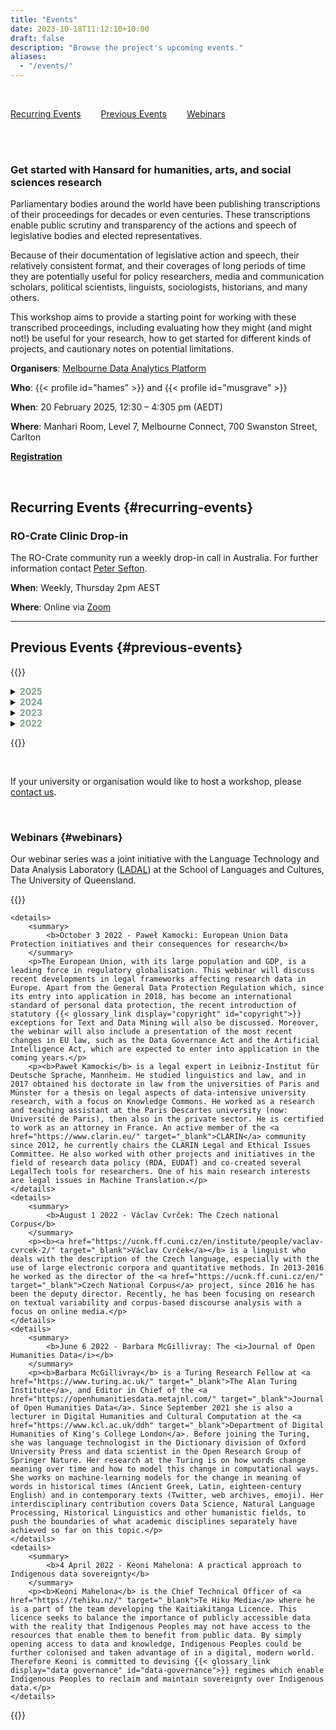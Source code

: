 ```yaml
---
title: "Events"
date: 2023-10-18T11:12:10+10:00
draft: false
description: "Browse the project's upcoming events."
aliases:
  - "/events/"
---
```


<br>

[Recurring Events](#recurring-events)&emsp;&emsp;
[Previous Events](#previous-events)&emsp;&emsp;
[Webinars](#webinars) &emsp;&emsp;

 <br>

<br>

### Get started with Hansard for humanities, arts, and social sciences research

Parliamentary bodies around the world have been publishing transcriptions of their proceedings for decades or even centuries. These transcriptions enable public scrutiny and transparency of the actions and speech of legislative bodies and elected representatives.

Because of their documentation of legislative action and speech, their relatively consistent format, and their coverages of long periods of time they are potentially useful for policy researchers, media and communication scholars, political scientists, linguists, sociologists, historians, and many others.

This workshop aims to provide a starting point for working with these transcribed proceedings, including evaluating how they might (and might not!) be useful for your research, how to get started for different kinds of projects, and cautionary notes on potential limitations.

**Organisers**: [Melbourne Data Analytics Platform](https://www.unimelb.edu.au/mdap)

**Who**: {{< profile id="hames" >}} and {{< profile id="musgrave" >}}

**When**: 20 February 2025, 12:30 – 4:305 pm (AEDT)

**Where**: Manhari Room, Level 7, Melbourne Connect, 700 Swanston Street, Carlton

**[Registration](https://rduevents.unimelb.edu.au/event/hansard-for-hass)**

<br>

## Recurring Events {#recurring-events}

### RO-Crate Clinic Drop-in

The RO-Crate community run a weekly drop-in call in Australia. For further information contact [Peter Sefton](mailto:p.sefton@uq.edu.au).

**When**: Weekly, Thursday 2pm AEST

**Where**: Online via [Zoom](https://uqz.zoom.us/j/85192198914)

<hr />

## Previous Events {#previous-events}

{{<raw>}}

<details>
<summary><b><font color="#79A38D">2025</font></b></summary>
<details>
<summary>
<b>Indigenous Data Governance Masterclass</b>
</summary>
<p>The ARDC Indigenous Data Governance Masterclass equipped custodians of Indigenous data and researchers in any discipline with the knowledge and tools to ethically manage Indigenous data, respecting the cultural protocols and sovereignty of Indigenous communities. It built the capacity of participants to engage with Indigenous data, fostering a culturally sensitive and informed approach to data-driven projects.</p>

<p><b>When</b>: 3 February 2025</p>

<p><b>Organisers</b>: <a href="https://ardc.edu.au/hass-and-indigenous-research-data-commons/" target="_blank">ARDC HASS and Indigenous Research Data Commons</a></p>

<p><b>Leaders</b>: {{< profile id="mclellan" >}} and <a href="https://mspgh.unimelb.edu.au/centres-institutes/onemda/research-group/indigenous-studies-unit/about-us/our-team/levi-craig-murray" target = "_blank">Levi Murray</a>

</details>
<details>
<summary>
<b>HASS and Indigenous Research Data Commons Summer School 2025</b>
</summary>
<p>The HASS and Indigenous research data community got together to gain hands-on experience, learn digital skills and network to inspire new research outcomes.</p>

<p>The Summer School aimed to empower participants with practical knowledge, build digital skills, and help inspire new research outcomes within the humanities, arts, social sciences (HASS) and Indigenous fields of study. Participants collaborated in an interactive group setting while networking with like-minded researchers and subject matter experts.</p>

<p><b>When</b>: 4 – 6 February 2025</p>

<p><b>Organisers</b>: <a href="https://ardc.edu.au/hass-and-indigenous-research-data-commons/" target="_blank">ARDC HASS and Indigenous Research Data Commons</a></p>

</details>
</details>
<details>
<summary><b><font color="#79A38D">2024</font></b></summary>
<details>
<summary>
<b>Solving 10 research challenges with the ARDC HASS and Indigenous Research Data Commons</b>
</summary>
<p>Participants got hands-on with two tools from the ARDC <a href="https://ardc.edu.au/hass-and-indigenous-research-data-commons/" target="_blank">HASS and Indigenous Research Data Commons</a>, the <a href="https://www.ldaca.edu.au/resources/user-guides/crate-o/" target="_blank">Crate-O</a> metadata editor and the <a href="https://tdg.glam-workbench.net/home.html" target="_blank">Trove Data guide</a> and learnt how other parts of the Research Data Commons help researchers solve another eight research challenges, in a series of five-minute lightning tours.</p>

<p><b>When</b>: 28 November 2024</p>

<p><b>Organisers</b>: <a href="https://ardc.edu.au/hass-and-indigenous-research-data-commons/" target="_blank">ARDC HASS and Indigenous Research Data Commons</a></p>

</details>

<details>
<summary>
<b>Exploring text using concordances</b>
</summary>
<p>Concordances are a very useful tool for anyone who works with textual data. Concordancing tools (also referred to as Keyword in Context or KWIC tools) provide us with a listing of all occurrences of a word in a text along with some surrounding context. A concordance is therefore an excellent starting point to explore how a word is used in a text. Most KWIC tools also have the capability to sort results according to the context of the instances, by preceding words or following words, or a combination of the two, and these capabilities allow us to extract more specific information from concordances.</p>

<p>In this workshop, participants:</p>
<ul>
<li>were introduced to tools for building concordances</li>
<li>were shown examples of how simple and complex concordances can be used to answer questions</li>
<li>had the chance to explore text using concordances, either from data they brought or from data that was provided.</li>
</ul>

<p><b>When</b>: 27 November 2024</p>

<p><b>Organisers</b>: <a href="https://resbaz.github.io/resbazvic2024/" target="_blank">ResBaz Victoria</a></p>

<p><b>Leader</b>: Simon Musgrave</p>

</details>

<details>
<summary>
<b>Text analytics with R and LADAL</b>
</summary>
This workshop provided an introduction to text analytics with R using the tools and tutorials provided by the Language Technology and Data Analysis Laboratory (<a href="https://ladal.edu.au/" target="_blank">LADAL</a>).

<p><b>Organisers</b>: <a href="https://resbaz.github.io/resbaz2024qld/" target="_blank">ResBaz Queensland</a></p>

<p><b>Leader</b>: Sam Hames</p>

<p><b>When</b>: 7 November 2024</p>

</details>

<details>
<summary>
<b>A glamorous introduction to text analytics for social media (Reddit)</b>
</summary>
<p>This two-part workshop series introduced participants to basic text analytics for research using Reddit data.</p>

<p>In the first workshop, we focused on data collection and learned how to collect posts from Reddit. In the second workshop, participants learned to apply a range of text analytic techniques to the Reddit data, using the very sparkly example of the Eurovision Song Contest.</p>
<p><b>When</b>: 9 and 16 October 2024</p>
<p><b>Leaders</b>: Robert Fleet (part 1) and Martin Schweinberger (part 2)
<p><b>Organisers</b>: This workshop series is delivered by the <a href="https://www.digitalobservatory.net.au/qut-digital-observatory/" target="_blank">QUT Digital Observatory</a> and LDaCA</p>
<p><b>Recordings</b>: <a href="https://filesender.aarnet.edu.au/?s=download&token=a94f9ec3-7972-4bdd-a6d8-e6fd75e0830a" target="_blank">Part 1</a>, <a href="https://filesender.aarnet.edu.au/?s=download&token=4f1792c0-8a81-4073-a39f-2a31385579fd" target="_blank">Part 2</a>

</details>
<details>
<summary>
<b>Indigenous Data Governance: A discussion</b>
</summary>
<p>The University of Queensland is committed to growing the opportunities for Indigenous people to lead and conduct their own research. One important strand in developing this innovative research culture is ensuring that appropriate governance is in place for Indigenous data.</p>

<p>This event presented a panel of Indigenous researchers, data custodians and data stewards discussing current developments in this field including:</p>
<ul>
<li>the importance of Indigenous Cultural and Intellectual Property concerns</li>
<li>governance of Indigenous Data Framework for the HASS & Indigenous Research Data Commons</li>
<li>tools and methods for data governance.</li>
</ul>
<p><b>Participants</b>: Dr Rose Barrowcliffe, Leslie Acres, Robert McLellan, Grant Sarra (moderator)</p>
<p><b>When</b>: 30 September 2024</p>
<p><b>Organisers</b>: The University of Queensland, Research and Innovation Week 2024</a></p>

</details>

<details>
<summary>
<b>Using Hansard & Other Parliamentary Proceedings for Your Research</b>
</summary>
<p>Parliamentary bodies around the world have been publishing transcriptions of their proceedings for decades or even centuries. These transcriptions enable public scrutiny and transparency of the actions and speech of legislative bodies and elected representatives. Because of their documentation of legislative action and speech, their relatively consistent format, and their coverages of long periods of time they are potentially useful for policy researchers, media and communication scholars, political scientists, linguists, sociologists, historians, and many others.</p>
<p>This workshop aimed to provide a starting point for working with these transcribed proceedings, including evaluating how it might (and might not!) be useful for your research, how to get started for different kinds of projects, and cautionary notes on potential limitations. We will be using a suite of computational text analysis approaches, with no prior coding experience necessary.</p>
<p><b>Leaders</b>: Sam Hames, Simon Musgrave</p>
<p><b>When</b>: 19 September 2024</p>
<p><b>Organisers</b>: <a href="https://computational-social-science.sydney.edu.au/" target="_blank">Computational Social Science Lab</a>, <a href="https://sydney.edu.au" target="blank">The University of Sydney</a></p>

</details>
<details>
    <summary>
        <b>Data Migration Skills Workshop</b>
    </summary>
    <p>This workshop aimed to show the application of LDaCA tools to data in a variety of formats to efficiently migrate material to the LDaCA standards.</p>
    <p><b>Leader</b>: Peter Sefton</p>
    <p><b>When</b>: 3 - 5 September 2024</p>
</details>
<details>
    <summary>
        <b>Introduction to Computational Text Analytics</b>
    </summary>
    <p>This workshop introduced the fundamentals of computational text analysis using <a href="https://ladal.edu.au/index.html" target="_blank">LADAL</a>.</p>
    <p><b>Facilitators</b>: Martin Schweinberger and Sam Hames</p>
    <p><b>When</b>: 23 and 24 May 2024</p>
    <p><b>Organisers</b>: The University of Queensland (<a href="https://www.uq.edu.au/" target="_blank">UQ</a>) <a href="https://hass.uq.edu.au/Digital-Cultures-and-Societies" target="_blank">Centre for Digital Cultures & Societies</a></p>
    <p><a href="https://events.humanitix.com/introduction-to-computational-text-analytics-fm6j24un" target="_blank">Details</a></p>
</details>
<details>
    <summary>
        <b>Understanding the social meaning of language variation in Australian English</b>
    </summary>
    <p>Online seminar presented by Prof Catherine Travis</p>
    <p><b>When</b>: 2 May 2024</p>
    <p><b>Organisers</b>: The University of Western Australia (<a href="https://www.uwa.edu.au/" target="_blank">UWA</a>) <a href="https://www.uwa.edu.au/schools/social-sciences/linguistics" target="_blank">Linguistics</a> and <a href="https://www.uwa.edu.au/schools/research/the-language-lab" target="_blank">The Language Lab</a></p>
</details>
<details>
    <summary>
        <b>Language Data Commons of Australia – Co-Design Workshops</b>
    </summary>
    <p>The 2024 {{< glossary_link display="HASS" id="hass">}} and Indigenous {{< glossary_link display="RDC" id="rdc">}} Computational Skills Summer School aimed to empower participants with practical knowledge, build digital skills, and help inspire new research outcomes within these research communities.</p>
    <p>Participation wass aimed at researchers in the humanities, arts, social sciences and Indigenous fields of study. Themed streams explored geosocial and geospatial data applications in humanities, arts, social sciences, and Indigenous research, using {{< glossary_link display="ARDC" id="ardc">}} {{< glossary_link display="tools" id="tools">}} and services. Participants gained experience through seminars and workshops and were guided through hands-on use of free tools and platforms provided by the {{< glossary_link display="ARDC" id="ardc">}} and its partners.</p>
    <p>For the {{< glossary_link display="ARDC" id="ardc">}} Summer School, {{< glossary_link display="IDN" id="idn">}} and LDaCA led a stream on the governance, management and usage of data, especially Indigenous data.</p>
    <ul>
        <li>A series of seminars will focus on sustainability, storage, usability and description of data.</li>
        <li>A case study will highlight how data is being managed for long-term access.</li>
        <li>A hands-on session will use {{< glossary_link display="Python" id="python">}} code notebooks to analyse data.</li>
    </ul>
    <p>The case study and hands-on session will focus on geospatial aspects of data. Prior coding knowledge is not required for the hands-on session.</p>
    <p><b><a href="https://www.eventbrite.com.au/e/language-data-commons-of-australia-co-design-workshops-tickets-802153060397" target="_blank">More information</a></b></p>
</details>
<details>
    <summary>
        <b>HASS and Indigenous Research Data Commons Computational Skills Summer School 2024</b>
    </summary>
    <p>The 2024 {{< glossary_link display="HASS" id="hass">}} and Indigenous {{< glossary_link display="RDC" id="rdc">}} Computational Skills Summer School aimed to empower participants with practical knowledge, build digital skills, and help inspire new research outcomes within these research communities.</p>
    <p>Participation wass aimed at researchers in the humanities, arts, social sciences and Indigenous fields of study. Themed streams explored geosocial and geospatial data applications in humanities, arts, social sciences, and Indigenous research, using {{< glossary_link display="ARDC" id="ardc">}} tools and services. Participants gained experience through seminars and workshops and were guided through hands-on use of free tools and platforms provided by the {{< glossary_link display="ARDC" id="ardc">}} and its partners.</p>
    <p>For the {{< glossary_link display="ARDC" id="ardc">}} Summer School, {{< glossary_link display="IDN" id="idn">}} and LDaCA led a stream on the governance, management and usage of data, especially Indigenous data.</p>
    <ul>
        <li>A series of seminars will focus on sustainability, storage, usability and description of data.</li>
        <li>A case study will highlight how data is being managed for long-term access.</li>
        <li>A hands-on session will use {{< glossary_link display="Python" id="python">}} code notebooks to analyse data.</li>
    </ul>
    <p>The case study and hands-on session will focus on geospatial aspects of data. Prior coding knowledge is not required for the hands-on session.</p>
    <p><b><a href="https://ardc.edu.au/event/hass-and-indigenous-rdc-summer-school-2024/" target="_blank">More information</a></b></p>
</details>
</details>
<details>
<summary><b><font color="#79A38D">2023</font></b></summary>
<details>
    <summary>
        <b>Workshop on community language corpora in Australia</b>
    </summary>
    <p>Australia is a highly multilingual and multicultural society, with more than 490 languages coming from around 300 ancestries and cultural traditions (ABS, 2021, 2022). For decades, the language and cultural maintenance of various immigrant groups have been under investigation by many scholars, not only in linguistics but also in history, sociology, anthropology, and other disciplines. This work has amassed a large body of data reflecting the languages of these communities, providing information about how Australia’s immigration history has contributed to the country today.</p>
    <p>The purpose of this workshop is to bring together scholars working with language corpora from across different disciplines. The workshop is being run as part of the Language Data Commons of Australia (LDaCA), which is working to build national research infrastructure for the Humanities and Social Sciences, facilitating sustainable access to and controlled use of digital language corpora for linguists, scholars across the Humanities and Social Sciences, and non-academics.</p>
    <p>The workshop will consist of presentations on language data collected from Australian immigrant communities for different research purposes, and will close with a panel discussion on needs and challenges around managing and archiving community language data in a way that is ethical, legal and culturally sensitive, and how LDaCA can help support that.</p>
    <p><b>When</b>: 9-10 November 2023</p>
    <p><b>Organisers</b>: <a href="mailto:li.nguyen@anu.edu.au">Li Nguyen</a> & Catherine Travis</p>
    <p><b>Program</b> (<a href="Workshop_CommunityLanguages_2023-program&abstracts.pdf">pdf</a> with abstracts)</p>
</details>
<details>
    <summary>
        <b>Workshop on Language Corpora in Australia</b>
    </summary>
    <p>Over decades of work in Australia, significant {{< glossary_link display="collections" id="collection">}} of language data have been amassed, including of varieties of Australian English, Australian migrant languages, Australian Indigenous languages, sign languages and others. These collections represent a trove of knowledge not only of language in Australia, but also of Australia’s social and cultural history. And yet, not all are well known and many lack published descriptions. The purpose of this workshop is to provide an opportunity to share information about existing language corpora in Australia, with a view to producing a special issue of the _Australian Journal of Linguistics_ that introduces a selection of these corpora, explores how they can contribute to our understanding of language, society, and history in Australia, and considers avenues that such corpora open up for future research.</p>
    <p><b>When</b>: Monday July 3 2023</p>
    <p><b>Length</b>: Full day</p>
    <p><b>Organisers</b>: Catherine Travis & Li Nguyen</p>
    <p><b>Program</b> (<a href="Workshop_LanguageCorporaInAus_2023.pdf">pdf</a> with abstracts)</p>
</details>
<details>
    <summary>
        <b>Australian Text Analytics Platform: New tools for text analysis</b>
    </summary>
    <p>The main means of delivery for {{< glossary_link display="ATAP" id="atap">}} is {{< glossary_link display="Jupyter notebooks" id="jupyter-notebook">}} and this half-day workshop began with a brief introduction to notebooks for participants not already familiar with the technology. The main body of the workshop introduced two tools made available by {{< glossary_link display="ATAP" id="atap">}}, and the session ended with a short summary of other tools being developed in recent work.</p>
    <p><b>When</b>: Monday June 19 2023</p>
    <p><b>Length</b>: 3 hours</p>
    <p><b>Facilitators</b>: Simon Musgrave, Sam Hames, Ben Foley, Chao Sun</p>
    <p><b>More Information</b>This workshop was a satellite event of the 7th Conference of the International Society for the Linguistics of English (ISLE7) - see the <a href="https://languages-cultures.uq.edu.au/isle7" target="_blank">conference website</a> for further details.</p>
</details>
<details>
    <summary>
        <b>Exploring Digital Text Collections with Juxtorpus: A Taster Webinar on the Latest ATAP Text Analysis Tool</b>
    </summary>
    <p>Join us for a hybrid taster webinar on the latest addition to the suite of {{< glossary_link display="ATAP" id="atap">}} text analysis tools - Juxtorpus. Developed to provide a unified framework for managing and exploring text contents and {{< glossary_link display="metadata" id="metadata">}}, Juxtorpus offers a Corpus package that enables flexible building, exploration, and slicing of your corpus while maintaining its shape, and a Jux package that allows for easy comparison and highlighting of differences between any two corpora with tools and visualisations that come off-the-shelf. During the webinar, we'll also show you how to use other {{< glossary_link display="ATAP" id="atap">}} tools in combination with the Corpus to create a reusable workflow that will boost your analysis capabilities.</p>
    <p>This 1.5-hour webinar will come with minimal hands-on opportunities, and we invite anyone interested in learning how to handle and analyse their digital text collections to join us. No programming knowledge or skills are required.</p>
    <p><b>When</b>: Thursday May 25 2023</p>
    <p><b>Length</b>: 90 minutes</p>
    <p><b>Facilitators</b>: Chao Sun</p>
</details>
<details>
    <summary>
        <b>Jefferson Transcript Search Tool</b>
    </summary>
    <p>The Search Tool project uses programming to explore how to easily search and manipulate transcripts without the need to 'clean' the transcript. A browser-based tool has been developed, designed to be used by researchers unfamiliar with programming. (<a href="WorkshopAnsell.pdf">flier</a>)</p>
    <p>The workshop was presented by Evelyn Ansell and is an outcome of her Career Development placement with Australia's Academic and Research Network <a href="https://www.aarnet.edu.au/" target="_blank">AARNET</a>. The {{< glossary_link display="Jupyter Notebook" id="jupyter-notebook">}} tool and this workshop have been developed during that placement.</p>
    <p><b>When</b>: Friday March 17 2023</p>
    <p><b>Length</b>: 90 minutes</p>
    <p><b>Facilitators</b>: Evelyn Ansell</p>
</details>
<details>
    <summary>
        <b>A hands-on guide to Semantic Tagger for your text data analysis</b>
    </summary>
    <p>The Australian Text Analytics Platform ({{< glossary_link display="ATAP" id="atap">}}) project is a project that aims to provide researchers with the tools and training for analysing, processing, and exploring text. As part of this project, we have adapted with permission, a Semantic Tagger, developed by the University Centre for Computer Corpus Research on Language (<a href="https://ucrel.lancs.ac.uk/" target="_blank">UCREL</a>) at Lancaster University. This tool uses the {{< glossary_link display="Python" id="python">}} Multilingual UCREL Semantic Analysis System <a href="https://pypi.org/project/pymusas/" target="_blank">PyMUSAS</a>) to tag your text data so that you can extract token level semantic tags from your text. In addition to the USAS tags, this tool can also recognise Multi Word Expressions (MWE), i.e. expressions formed by two or more words that behave like a unit such as 'South Australia', and identifies lemmas and Part-of-Speech (POS) tags in the text. For example, in the sentence ‘President Joe Biden attended two meetings today’, the tool will tag each token with its semantic tag like this -> ‘President Joe Biden’: MWE of [Personal names], ‘attended’: [Participating], ‘two’: [Number], ‘meetings’: [Participating] and ‘today’: [Time: Present; simultaneous]. This tool is available in both English and multi-lingual (Chinese, Italian and Spanish) versions and supports saving the results locally for further analysis, enabling you to gain meaningful insights into your research questions.</p>
    <p><b>When</b>: Wednesday March 22 2023</p>
    <p><b>Length</b>: 90 minutes</p>
    <p><b>Facilitators</b>: Sony Jufri</p>
</details>

<details>
    <summary>
        <b>Australian Text Analytics Platform tools: Discursis, Juxtorpus, Quotation tool and Semantic tagger</b>
    </summary>
    <p>This workshop was part of the {{< glossary_link display="USyd" id="usyd">}} Digital Humanities Day 2023.</p>
    <p>The workshop demonstrated and taught several recently or soon-to-be-released tools from the {{< glossary_link display="ATAP" id="atap">}} text analytic tool collection. These tools include Discursis for analysing human conversational texts, Juxtorpus for advanced corpus slicing and comparison, Semantic Tagger for semantically tagging every word in your text collections, and Quotation Tool for NLP algorithm-based quotation extraction, analysis, and visualisation.</p>
    <p><b>When</b>: Tuesday March 14 2023</p>
    <p><b>Length</b>: 3 hours</p>
    <p><b>Facilitators</b>: Staff of the <a href="https://www.sydney.edu.au/research/facilities/sydney-informatics-hub.html" target="_blank">Sydney Informatics Hub</a></p>
</details>
<details>
    <summary>
        <b>HASS Research Data Commons and IRC Computational Skills Summer School</b>
    </summary>
    <p>The Australian Research Data Commons (<a href="https://www.ardc.edu.au" target="_blank">ARDC</a>) through the {{< glossary_link display="HASS" id="hass">}} Research Data Commons and Indigenous Research Capability ({{< glossary_link display="HASS" id="hass">}} {{< glossary_link display="RDC" id="rdc">}} and IRC Program) offered a Computational Skills Summer School in Sydney, February 7 and 8, 2023.</p>
    <p>The Summer School featured skills development workshops to help researchers use the research infrastructure that is being created in the {{< glossary_link display="HASS" id="hass">}} {{< glossary_link display="RDC" id="rdc">}} and IRC Program.</p>
    <p>The projects from the {{< glossary_link display="HASS" id="hass">}} {{< glossary_link display="RDC" id="rdc">}} and IRC Program presented workshops on using the tools and platforms.</p>
    <p><a href="https://ardc.edu.au/wp-content/uploads/2023/02/hass-computational-skills-summer-school-agenda_-7-8-feb.pdf" target="_blank">Program</a></p>
</details>
</details>
<details>
<summary><b><font color="#79A38D">2022</font></b></summary>
<details>
    <summary>
        <b>Pre-conference workshop (before the 2022 Conference of the Australian Linguistic Society)</b>
    </summary>
    <p>LDaCA and {{< glossary_link display="ATAP" id="atap">}} presented a day of workshop activities to give ALS conference delegates the opportunity to learn more about the work of the two projects. The day included:</p>
    <ul>
        <li>an overview of the projects and the work to date</li>
        <li>reports on specific sub-projects</li>
        <li>introductory workshops on the tools and resources being developed</li>
        <li>a workshop on using Discursis, a tool for tracking topics in interactive use of language</li>
        <li>the opportunity to influence future work by exploring and providing feedback on the data interface which we are building.</li>
    </ul>
    <p><a href="ALS2022-program.pdf">Program</a></p>
</details>
<details>
    <summary>
        <b>Geolocating Australian Historical Resources</b>
    </summary>
    <p>This workshop was part of the Australian Society of Archivists 2022 Conference</p>
    <p><b>When</b>: October 2 2022</p>
    <p><b>Length</b>: 3 hours</p>
    <p><b>Facilitators</b>: Michael Niemann, Fiannuala Morgan (ANU), Simon Musgrave</p>
</details>
<details>
    <summary>
        <b>Learn how to collect and analyse comments on YouTube videos using the open-source tools Youte and Discursis</b>
    </summary>
    <p><b>When</b>: September 21 2022</p>
    <p><b>Length</b>: 3 hours</p>
    <p><b>Facilitators</b>: Boyd Nguyen ({{< glossary_link display="ADO" id="ado">}}), Sam Hames ({{< glossary_link display="ATAP" id="atap">}})</p>
</details>
<details>
    <summary>
        <b>Finding quotes and speakers in text using the ATAP quotation tools</b>
    </summary>
    <p><b>When</b>: September 8 2022</p>
    <p><b>Length</b>: 1 hour</p>
    <p><b>Facilitators</b>: Sony Jufri</p>
</details>
<details>
    <summary>
        <b>Advance care planning for your research data</b>
    </summary>
    <p><b>When</b>: September 8 2022</p>
    <p><b>Event</b>: FAVeR Showcasing Approaches to Digital Humanities for Researchers</p>
    <p><b>Length</b>: 1 hour</p>
    <p><b>Facilitators</b>: Sam Hames, Ben Foley</p>
    ---
    <br>
    <p><b>When</b>: June 21 2022</p>
    <p><b>Event</b>: <a href="https://sicss.io/2022/sydney/" target="_blank">SICSS-Sydney</a></p>
    <p><b>Length</b>: 1 hour</p>
    <p><b>Facilitators</b>: Sam Hames, Ben Foley</p>
</details>
<details>
    <summary>
        <b>Computational Thinking in the Humanities</b>
    </summary>
    <p>The workshop Computational Thinking in the Humanities was a 3-hour online workshop featuring two plenary talks, lightning presentations, as well as a panel discussion. The workshop was co-organised by the <a href="https://www.atap.edu.au/" target="_blank">Australian Text Analytics Platform</a>, <a href="https://www.kielipankki.fi/organization/fin-clariah/" target="_blank">FIN-CLARIAH</a> and its UEF representatives, and the <a href="https://www.digitalobservatory.net.au/" target="_blank">Australian Digital Observatory</a>.</p>
    <p><b>When</b>: September 1 2022</p>
    <p><b>Length</b>: 3 hours</p>
    <p><a href="https://ladal.edu.au/compthink.html" target="_blank">Further details</a></p>
</details>
<details>
    <summary>
        <b>Network analysis and Topic Modeling on Twitter data using R</b>
    </summary>
    <p><b>Event</b>: Joint event {{< glossary_link display="ADO" id="ado">}} and {{< glossary_link display="ATAP" id="atap">}}</a></p>
    <p><b>When</b>: May 18 2022</p>
    <p><b>Length</b>: 3 hours</p>
    <p><b>Facilitators</b>: Alice Miller ({{< glossary_link display="ADO" id="ado">}}), Simon Musgrave ({{< glossary_link display="ATAP" id="atap">}})</p>
</details>
<details>
    <summary>
        <b>Monotreme Mania! Comparative text analytics on Twitter data</b>
    </summary>
    <p><b>Event</b>: Joint event {{< glossary_link display="ADO" id="ado">}} and {{< glossary_link display="ATAP" id="atap">}}</a></p>
    <p><b>When</b>: March 16 2022</p>
    <p><b>Length</b>: 3 hours</p>
    <p><b>Facilitators</b>: Sam Hames, Simon Musgrave</p>
</details>
<details>
    <summary>
        <b>An introduction to Jupyter notebooks for text analysis: Virtual workshop for absolute beginners</b>
    </summary>
    <p><b>When</b>: November 22 2023</p>
    <p><b>Event</b>: <a href="https://resbaz.github.io/resbaz2023qld/" target="_blank">Research Bazaar QLD 2023</a></p>
    <p><b>Length</b>: 2 hours</p>
    <p><b>Facilitators</b>: Sara King, Simon Musgrave</p>
    ---
    <p><b>When</b>: August 24 2022</p>
    <p><b>Event</b>: FAVeR Showcasing Approaches to Digital Humanities for Researchers</p>
    <p><b>Length</b>: 2 hours</p>
    <p><b>Facilitators</b>: Sara King, Simon Musgrave</p>
    ---
    <p><b>When</b>: July 27 2022</p>
    <p><b>Event</b>: Workshop for Sydney Corpus Lab</a></p>
    <p><b>Length</b>: 3 hours</p>
    <p><b>Facilitators</b>: Sara King, Simon Musgrave</p>
    ---
    <p><b>When</b>: November 24 2021</p>
    <p><b>Event</b>: Digital Humanities Australasia 2021 Conference</p>
    <p><b>Length</b>: 3 hours</p>
    <p><b>Facilitators</b>: Sara King, Simon Musgrave</p>
</details>
</details>
    
{{</raw>}}
    
<br>

If your university or organisation would like to host a workshop, please [contact us](mailto:ldaca@uq.edu.au).

<br>

### Webinars {#webinars}

Our webinar series was a joint initiative with the Language Technology and Data Analysis Laboratory ([LADAL](https://slcladal.github.io/index.html)) at the School of Languages and Cultures, The University of Queensland.

{{<raw>}}

    <details>
        <summary>
            <b>October 3 2022 - Paweł Kamocki: European Union Data Protection initiatives and their consequences for research</b>
        </summary>
        <p>The European Union, with its large population and GDP, is a leading force in regulatory globalisation. This webinar will discuss recent developments in legal frameworks affecting research data in Europe. Apart from the General Data Protection Regulation which, since its entry into application in 2018, has become an international standard of personal data protection, the recent introduction of statutory {{< glossary_link display="copyright" id="copyright">}} exceptions for Text and Data Mining will also be discussed. Moreover, the webinar will also include a presentation of the most recent changes in EU law, such as the Data Governance Act and the Artificial Intelligence Act, which are expected to enter into application in the coming years.</p>
        <p><b>Paweł Kamocki</b> is a legal expert in Leibniz-Institut für Deutsche Sprache, Mannheim. He studied linguistics and law, and in 2017 obtained his doctorate in law from the universities of Paris and Münster for a thesis on legal aspects of data-intensive university research, with a focus on Knowledge Commons. He worked as a research and teaching assistant at the Paris Descartes university (now: Université de Paris), then also in the private sector. He is certified to work as an attorney in France. An active member of the <a href="https://www.clarin.eu/" target="_blank">CLARIN</a> community since 2012, he currently chairs the CLARIN Legal and Ethical Issues Committee. He also worked with other projects and initiatives in the field of research data policy (RDA, EUDAT) and co-created several LegalTech tools for researchers. One of his main research interests are legal issues in Machine Translation.</p>
    </details>
    <details>
        <summary>
            <b>August 1 2022 - Václav Cvrček: The Czech national Corpus</b>
        </summary>
        <p><b><a href="https://ucnk.ff.cuni.cz/en/institute/people/vaclav-cvrcek-2/" target="_blank">Václav Cvrček</a></b> is a linguist who deals with the description of the Czech language, especially with the use of large electronic corpora and quantitative methods. In 2013-2016 he worked as the director of the <a href="https://ucnk.ff.cuni.cz/en/" target="_blank">Czech National Corpus</a> project, since 2016 he has been the deputy director. Recently, he has been focusing on research on textual variability and corpus-based discourse analysis with a focus on online media.</p>
    </details>
    <details>
        <summary>
            <b>June 6 2022 - Barbara McGillivray: The <i>Journal of Open Humanities Data</i></b>
        </summary>
        <p><b>Barbara McGillivray</b> is a Turing Research Fellow at <a href="https://www.turing.ac.uk/" target="_blank">The Alan Turing Institute</a>, and Editor in Chief of the <a href="https://openhumanitiesdata.metajnl.com/" target="_blank">Journal of Open Humanities Data</a>. Since September 2021 she is also a lecturer in Digital Humanities and Cultural Computation at the <a href="https://www.kcl.ac.uk/ddh" target="_blank">Department of Digital Humanities of King's College London</a>. Before joining the Turing, she was language technologist in the Dictionary division of Oxford University Press and data scientist in the Open Research Group of Springer Nature. Her research at the Turing is on how words change meaning over time and how to model this change in computational ways. She works on machine-learning models for the change in meaning of words in historical times (Ancient Greek, Latin, eighteen-century English) and in contemporary texts (Twitter, web archives, emoji). Her interdisciplinary contribution covers Data Science, Natural Language Processing, Historical Linguistics and other humanistic fields, to push the boundaries of what academic disciplines separately have achieved so far on this topic.</p>
    </details>
    <details>
        <summary>
            <b>4 April 2022 - Keoni Mahelona: A practical approach to Indigenous data sovereignty</b>
        </summary>
        <p><b>Keoni Mahelona</b> is the Chief Technical Officer of <a href="https://tehiku.nz/" target="_blank">Te Hiku Media</a> where he is a part of the team developing the Kaitiakitanga Licence. This licence seeks to balance the importance of publicly accessible data with the reality that Indigenous Peoples may not have access to the resources that enable them to benefit from public data. By simply opening access to data and knowledge, Indigenous Peoples could be further colonised and taken advantage of in a digital, modern world. Therefore Keoni is committed to devising {{< glossary_link display="data governance" id="data-governance">}} regimes which enable Indigenous Peoples to reclaim and maintain sovereignty over Indigenous data.</p>
    </details>

{{</raw>}}

<br>
